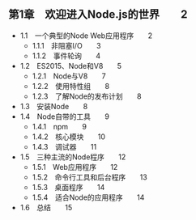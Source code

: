 ## 第1章　欢迎进入Node.js的世界　　2

- 1.1　一个典型的Node Web应用程序　　2
    - 1.1.1　非阻塞I/O　　3
    - 1.1.2　事件轮询　　4
- 1.2　ES2015、Node和V8　　5
    - 1.2.1　Node与V8　　7
    - 1.2.2　使用特性组　　8
    - 1.2.3　了解Node的发布计划　　8
- 1.3　安装Node　　8
- 1.4　Node自带的工具　　9
    - 1.4.1　npm　　9
    - 1.4.2　核心模块　　10
    - 1.4.3　调试器　　11
- 1.5　三种主流的Node程序　　12
    - 1.5.1　Web应用程序　　12
    - 1.5.2　命令行工具和后台程序　　13
    - 1.5.3　桌面程序　　14
    - 1.5.4　适合Node的应用程序　　14
- 1.6　总结　　15